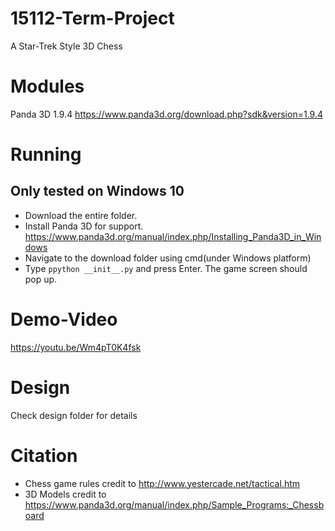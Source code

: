 # 15112-Term-Project
A Star-Trek Style 3D Chess

# Modules
Panda 3D 1.9.4 https://www.panda3d.org/download.php?sdk&version=1.9.4

# Running
## Only tested on Windows 10

- Download the entire folder.
- Install Panda 3D for support.
   https://www.panda3d.org/manual/index.php/Installing_Panda3D_in_Windows
- Navigate to the download folder using cmd(under Windows platform)
- Type `ppython __init__.py` and press Enter. The game screen should pop up.

# Demo-Video
https://youtu.be/Wm4pT0K4fsk

# Design
Check design folder for details

# Citation
- Chess game rules credit to http://www.yestercade.net/tactical.htm
- 3D Models credit to https://www.panda3d.org/manual/index.php/Sample_Programs:_Chessboard
